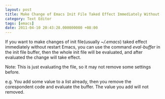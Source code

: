 ```yaml
---
layout: post
title: Make Change of Emacs Init File Taked Effect Immediately Without Restart
category: Text Editor
tags: [emacs]
date: 2011-04-10 20:43:28.000000000 +08:00
---
```

If you want to make changes of init file(usually *~/.emacs*) taked effect
immediately without restart Emacs, you can use the command *eval-buffer* in the
init file buffer, then the whole init file will be evaluated, and after
evaluated the change will take effect.

Note: This is just evaluating the file, so it may not remove some settings
before.

e.g. You add some value to a list already, then you remove the corespondent code
and evaluate the buffer.  The value you add will not removed.
